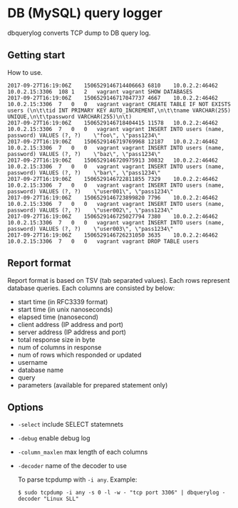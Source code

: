 # DB (MySQL) query logger

dbquerylog converts TCP dump to DB query log.

## Getting start

How to use.

```console
2017-09-27T16:19:06Z	1506529146714406663	6810	10.0.2.2:46462	10.0.2.15:3306	108	1	2	vagrant	vagrant	SHOW DATABASES	
2017-09-27T16:19:06Z	1506529146717047737	4667	10.0.2.2:46462	10.0.2.15:3306	7	0	0	vagrant	vagrant	CREATE TABLE IF NOT EXISTS users (\n\t\tid INT PRIMARY KEY AUTO_INCREMENT,\n\t\tname VARCHAR(255) UNIQUE,\n\t\tpassword VARCHAR(255)\n\t)	
2017-09-27T16:19:06Z	1506529146718404415	11578	10.0.2.2:46462	10.0.2.15:3306	7	0	0	vagrant	vagrant	INSERT INTO users (name, password) VALUES (?, ?)	\"foo\", \"pass1234\"
2017-09-27T16:19:06Z	1506529146719769968	12187	10.0.2.2:46462	10.0.2.15:3306	7	0	0	vagrant	vagrant	INSERT INTO users (name, password) VALUES (?, ?)	\"baz\", \"pass1234\"
2017-09-27T16:19:06Z	1506529146720975913	30832	10.0.2.2:46462	10.0.2.15:3306	7	0	0	vagrant	vagrant	INSERT INTO users (name, password) VALUES (?, ?)	\"bar\", \"pass1234\"
2017-09-27T16:19:06Z	1506529146722811855	7329	10.0.2.2:46462	10.0.2.15:3306	7	0	0	vagrant	vagrant	INSERT INTO users (name, password) VALUES (?, ?)	\"user001\", \"pass1234\"
2017-09-27T16:19:06Z	1506529146723899820	7796	10.0.2.2:46462	10.0.2.15:3306	7	0	0	vagrant	vagrant	INSERT INTO users (name, password) VALUES (?, ?)	\"user002\", \"pass1234\"
2017-09-27T16:19:06Z	1506529146725027794	7380	10.0.2.2:46462	10.0.2.15:3306	7	0	0	vagrant	vagrant	INSERT INTO users (name, password) VALUES (?, ?)	\"user003\", \"pass1234\"
2017-09-27T16:19:06Z	1506529146726231050	3635	10.0.2.2:46462	10.0.2.15:3306	7	0	0	vagrant	vagrant	DROP TABLE users	
```

## Report format

Report format is based on TSV (tab separated values).
Each rows represent database queries.
Each columns are consisted by below:

*   start time (in RFC3339 format)
*   start time (in unix nanoseconds)
*   elapsed time (nanosecond)
*   client address (IP address and port)
*   server address (IP address and port)
*   total response size in byte
*   num of columns in response
*   num of rows which responded or updated
*   username
*   database name
*   query
*   parameters (available for prepared statement only)

## Options

*   `-select` include SELECT statemnets
*   `-debug` enable debug log
*   `-column_maxlen` max length of each columns
*   `-decoder` name of the decoder to use

    To parse tcpdump with `-i any`. Example:

    ```console
    $ sudo tcpdump -i any -s 0 -l -w - "tcp port 3306" | dbquerylog -decoder "Linux SLL"
    ```
